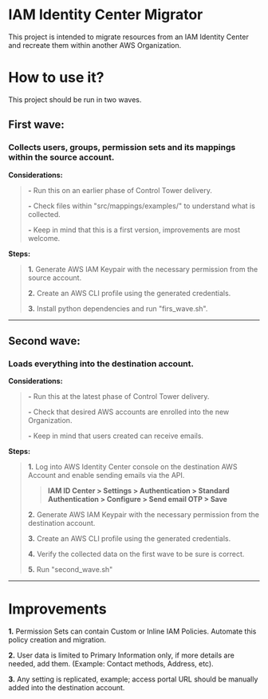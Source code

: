 # IAM Identity Center Migrator

This project is intended to migrate resources from an IAM Identity Center and recreate them within another AWS Organization.

# How to use it?

This project should be run in two waves.

## First wave:

### Collects users, groups, permission sets and its mappings within the source account.

**Considerations:**
> **-** Run this on an earlier phase of Control Tower delivery.
>
> **-** Check files within "src/mappings/examples/" to understand what is collected.
>
> **-** Keep in mind that this is a first version, improvements are most welcome.

**Steps:**
> **1.** Generate AWS IAM Keypair with the necessary permission from the source account.
>
> **2.** Create an AWS CLI profile using the generated credentials.
>
> **3.** Install python dependencies and run "firs_wave.sh".

---

## Second wave:

### Loads everything into the destination account.

**Considerations:**

> **-** Run this at the latest phase of Control Tower delivery.
>
> **-** Check that desired AWS accounts are enrolled into the new Organization.
>
> **-** Keep in mind that users created can receive emails.

**Steps:**

> **1.** Log into AWS Identity Center console on the destination AWS Account and enable sending emails via the API.
>
>> **IAM ID Center > Settings > Authentication > Standard Authentication > Configure > Send email OTP > Save**
>
> **2.** Generate AWS IAM Keypair with the necessary permission from the destination account.
>
> **3.** Create an AWS CLI profile using the generated credentials.
>
> **4.** Verify the collected data on the first wave to be sure is correct.
>
> **5.** Run "second_wave.sh"

---

# Improvements

**1.** Permission Sets can contain Custom or Inline IAM Policies. Automate this policy creation and migration.
  
**2.** User data is limited to Primary Information only, if more details are needed, add them. (Example: Contact methods, Address, etc).
  
**3.** Any setting is replicated, example; access portal URL should be manually added into the destination account.